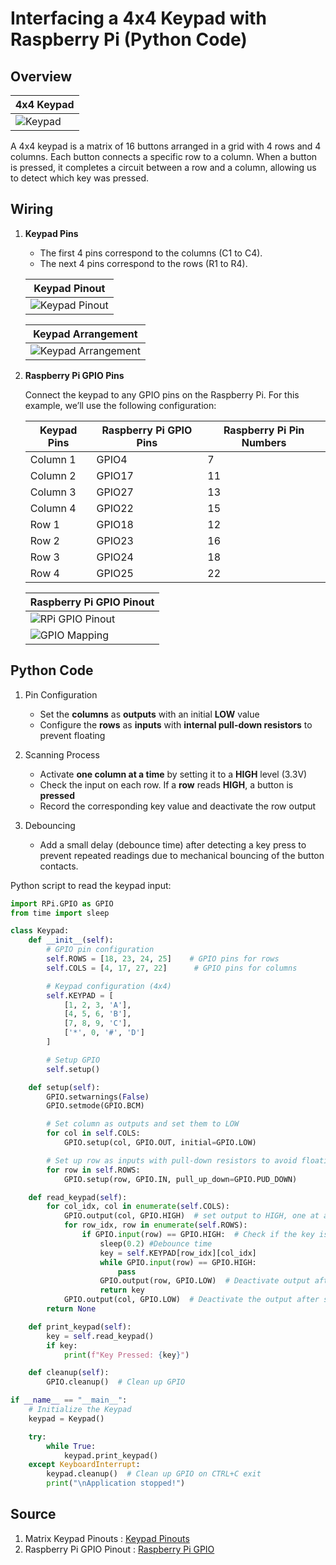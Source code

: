 # Interfacing a 4x4 Keypad with Raspberry Pi (Python Code)

## Overview

| 4x4 Keypad |
|------------|
| ![Keypad](Images/Keypad_4x4.jpg) |

A 4x4 keypad is a matrix of 16 buttons arranged in a grid with 4 rows and 4 columns. Each button connects a specific row to a column. When a button is pressed, it completes a circuit between a row and a column, allowing us to detect which key was pressed.

## Wiring

1. **Keypad Pins**

   - The first 4 pins correspond to the columns (C1 to C4).
   - The next 4 pins correspond to the rows (R1 to R4).

    | Keypad Pinout |
    |---------------|
    |![Keypad Pinout](Images/Keypad_pinout.jpg) |

    | Keypad Arrangement |
    |--------------------|
    | ![Keypad Arrangement](Images/keypad_arrangement.jpg) |

2. **Raspberry Pi GPIO Pins**

   Connect the keypad to any GPIO pins on the Raspberry Pi. For this example, we’ll use the following configuration:

    | **Keypad Pins** | **Raspberry Pi GPIO Pins** | **Raspberry Pi Pin Numbers** |
    |-----------------|----------------------------|-------------------------------|
    | Column 1 | GPIO4 | 7 |
    | Column 2 | GPIO17 | 11 |
    | Column 3 | GPIO27 | 13 |
    | Column 4 | GPIO22 | 15 |
    | Row 1 | GPIO18 | 12 |
    | Row 2 | GPIO23 | 16 |
    | Row 3 | GPIO24 | 18 |
    | Row 4 | GPIO25 | 22 |

    | Raspberry Pi GPIO Pinout |
    |--------------------------|
    | ![RPi GPIO Pinout](Images/Raspberry-Pi-3B+-GPIO-Pinout-Diagram.png) |
    | ![GPIO Mapping](Images/GPIO.png) |

## Python Code

1. Pin Configuration

    - Set the **columns** as **outputs** with an initial **LOW** value
    - Configure the **rows** as **inputs** with **internal pull-down resistors** to prevent floating

2. Scanning Process

    - Activate **one column at a time** by setting it to a **HIGH** level (3.3V)
    - Check the input on each row. If a **row** reads **HIGH**, a button is **pressed**
    - Record the corresponding key value and deactivate the row output

3. Debouncing

    - Add a small delay (debounce time) after detecting a key press to prevent repeated readings due to mechanical bouncing of the button contacts.

Python script to read the keypad input:

```python
import RPi.GPIO as GPIO
from time import sleep

class Keypad:
    def __init__(self):
        # GPIO pin configuration
        self.ROWS = [18, 23, 24, 25]    # GPIO pins for rows
        self.COLS = [4, 17, 27, 22]      # GPIO pins for columns

        # Keypad configuration (4x4)
        self.KEYPAD = [
            [1, 2, 3, 'A'],
            [4, 5, 6, 'B'],
            [7, 8, 9, 'C'],
            ['*', 0, '#', 'D']
        ]

        # Setup GPIO
        self.setup()

    def setup(self):
        GPIO.setwarnings(False)
        GPIO.setmode(GPIO.BCM)

        # Set column as outputs and set them to LOW
        for col in self.COLS:
            GPIO.setup(col, GPIO.OUT, initial=GPIO.LOW)

        # Set up row as inputs with pull-down resistors to avoid floating
        for row in self.ROWS:
            GPIO.setup(row, GPIO.IN, pull_up_down=GPIO.PUD_DOWN)

    def read_keypad(self):
        for col_idx, col in enumerate(self.COLS):
            GPIO.output(col, GPIO.HIGH)  # set output to HIGH, one at a time
            for row_idx, row in enumerate(self.ROWS):
                if GPIO.input(row) == GPIO.HIGH:  # Check if the key is pressed
                    sleep(0.2) #Debounce time
                    key = self.KEYPAD[row_idx][col_idx]
                    while GPIO.input(row) == GPIO.HIGH:
                        pass
                    GPIO.output(row, GPIO.LOW)  # Deactivate output after the key pressed
                    return key
            GPIO.output(col, GPIO.LOW)  # Deactivate the output after scan the input
        return None

    def print_keypad(self):
        key = self.read_keypad()
        if key:
            print(f"Key Pressed: {key}")

    def cleanup(self):
        GPIO.cleanup()  # Clean up GPIO

if __name__ == "__main__":
    # Initialize the Keypad
    keypad = Keypad()

    try:
        while True:
            keypad.print_keypad()
    except KeyboardInterrupt:
        keypad.cleanup()  # Clean up GPIO on CTRL+C exit
        print("\nApplication stopped!")

```

## Source

1. Matrix Keypad Pinouts : [Keypad Pinouts](https://learn.adafruit.com/matrix-keypad/pinouts)
2. Raspberry Pi GPIO Pinout : [Raspberry Pi GPIO](https://www.raspberrypi.com/documentation/computers/raspberry-pi.html#gpio-and-the-40-pin-header)
